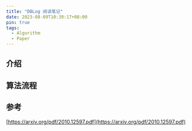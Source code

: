 ```yaml
---
title: "DBLog 阅读笔记"
date: 2023-08-09T10:39:17+08:00
pin: true
tags:
  - Algorithm
  - Paper
---
```


## 介绍

## 算法流程

## 参考

[https://arxiv.org/pdf/2010.12597.pdf](https://arxiv.org/pdf/2010.12597.pdf)
